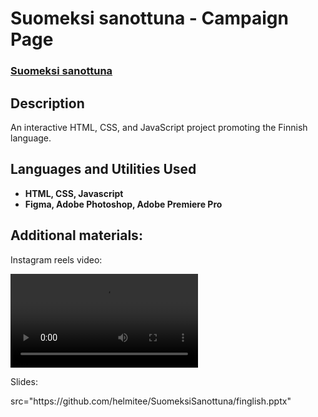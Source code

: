 <h1>Suomeksi sanottuna - Campaign Page</h1>

 ### [Suomeksi sanottuna](https://users.aalto.fi/~komulaa5/index.html)

<h2>Description</h2>
An interactive HTML, CSS, and JavaScript project promoting the Finnish language.
<br />


<h2>Languages and Utilities Used</h2>

- <b>HTML, CSS, Javascript</b> 
- <b>Figma, Adobe Photoshop, Adobe Premiere Pro</b>


<h2>Additional materials:</h2>

<p>Instagram reels video:</p>
<video src=""></video>
<p>Slides:</p>
<a>src="https://github.com/helmitee/SuomeksiSanottuna/finglish.pptx" </a>
<br />



<!--
 ```diff
- text in red
+ text in green
! text in orange
# text in gray
@@ text in purple (and bold)@@
```
--!>
